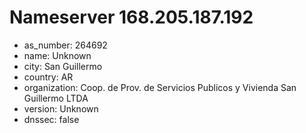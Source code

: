 # Nameserver 168.205.187.192

* as_number: 264692
* name: Unknown
* city: San Guillermo
* country: AR
* organization: Coop. de Prov. de Servicios Publicos y Vivienda San Guillermo LTDA
* version: Unknown
* dnssec: false
